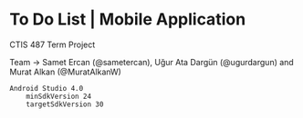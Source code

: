 # To Do List | Mobile Application
CTIS 487 Term Project

Team -> Samet Ercan (@sametercan), Uğur Ata Dargün (@ugurdargun) and Murat Alkan (@MuratAlkanW)


    Android Studio 4.0
        minSdkVersion 24
        targetSdkVersion 30
